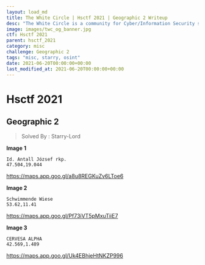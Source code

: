```yaml
---
layout: load_md
title: The White Circle | Hsctf 2021 | Geographic 2 Writeup
desc: "The White Circle is a community for Cyber/Information Security students, enthusiasts and professionals. You can discuss anything related to Security, share your knowledge with others, get help when you need it and proceed further in your journey with amazing people from all over the world."
image: images/twc_og_banner.jpg
ctf: Hsctf 2021
parent: hsctf_2021
category: misc
challenge: Geographic 2
tags: "misc, starry, osint"
date: 2021-06-20T00:00:00+00:00
last_modified_at: 2021-06-20T00:00:00+00:00
---
```


<h1 class="heading card-title white-text">Hsctf 2021</h1>

## Geographic 2
> Solved By : Starry-Lord

**Image** **1**

```
Id. Antall József rkp.
47.504,19.044
```

https://maps.app.goo.gl/a8u8REGKuZv6LToe6


**Image 2**

```
Schwimmende Wiese
53.62,11.41
```

https://maps.app.goo.gl/Pf73iVT5pMxuTiiE7


**Image 3**

```
CERVESA ALPHA
42.569,1.489
```

https://maps.app.goo.gl/Uk4EBhjeHtNKZP996

